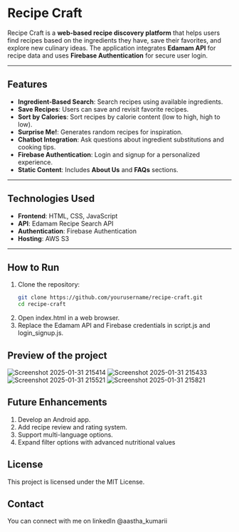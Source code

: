# Recipe Craft

Recipe Craft is a **web-based recipe discovery platform** that helps users find recipes based on the ingredients they have, save their favorites, and explore new culinary ideas. The application integrates **Edamam API** for recipe data and uses **Firebase Authentication** for secure user login.

---

## Features  
- **Ingredient-Based Search**: Search recipes using available ingredients.  
- **Save Recipes**: Users can save and revisit favorite recipes.  
- **Sort by Calories**: Sort recipes by calorie content (low to high, high to low).  
- **Surprise Me!**: Generates random recipes for inspiration.  
- **Chatbot Integration**: Ask questions about ingredient substitutions and cooking tips.  
- **Firebase Authentication**: Login and signup for a personalized experience.  
- **Static Content**: Includes **About Us** and **FAQs** sections.

---

## Technologies Used  
- **Frontend**: HTML, CSS, JavaScript  
- **API**: Edamam Recipe Search API  
- **Authentication**: Firebase Authentication  
- **Hosting**: AWS S3  

---

## How to Run  
1. Clone the repository:  
   ```bash
   git clone https://github.com/yourusername/recipe-craft.git
   cd recipe-craft
2. Open index.html in a web browser.
3. Replace the Edamam API and Firebase credentials in script.js and login_signup.js.

## Preview of the project
![Screenshot 2025-01-31 215414](https://github.com/user-attachments/assets/2fdea067-b57e-4ce1-95bd-7eb5a7e85abc)
![Screenshot 2025-01-31 215433](https://github.com/user-attachments/assets/884159b0-6b11-4b29-8f33-90352963c073)
![Screenshot 2025-01-31 215521](https://github.com/user-attachments/assets/3d3ed395-7a57-4ddd-ae03-304bdf710ce3)
![Screenshot 2025-01-31 215821](https://github.com/user-attachments/assets/7cdfc1c4-ca75-4d58-8df0-7c405072eef3)


## Future Enhancements
1. Develop an Android app.
2. Add recipe review and rating system.
3. Support multi-language options.
4. Expand filter options with advanced nutritional values

## License
This project is licensed under the MIT License.

## Contact
You can connect with me on linkedIn @aastha_kumarii





